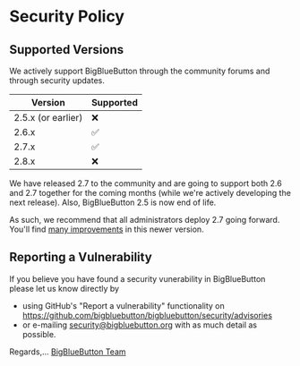 # Security Policy

## Supported Versions

We actively support BigBlueButton through the community forums and through security updates.

| Version | Supported          |
| ------- | ------------------ |
| 2.5.x (or earlier)  | :x:    |
| 2.6.x   | :white_check_mark: |
| 2.7.x   | :white_check_mark: |
| 2.8.x   | :x: |

We have released 2.7 to the community and are going to support both 2.6 and 2.7 together for the coming months (while we're actively developing the next release).  Also, BigBlueButton 2.5 is now end of life.

As such, we recommend that all administrators deploy 2.7 going forward.  You'll find [many improvements](https://docs.bigbluebutton.org/2.7/new-features) in this newer version.

## Reporting a Vulnerability

If you believe you have found a security vunerability in BigBlueButton please let us know directly by 
- using GitHub's "Report a vulnerability" functionality on https://github.com/bigbluebutton/bigbluebutton/security/advisories
- or e-mailing security@bigbluebutton.org with as much detail as possible.

Regards,... [BigBlueButton Team](https://docs.bigbluebutton.org/support/faq.html#bigbluebutton-committer)
